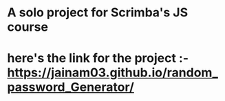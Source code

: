 # A solo project for Scrimba's JS course

# here's the link for the project :- https://jainam03.github.io/random_password_Generator/
